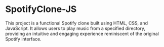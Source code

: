 # SpotifyClone-JS
This project is a functional Spotify clone built using HTML, CSS, and JavaScript. It allows users to play music from a specified directory, providing an intuitive and engaging experience reminiscent of the original Spotify interface.
